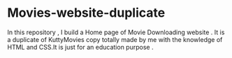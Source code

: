 # Movies-website-duplicate
In this repository , I build a Home page of Movie Downloading website . It is a duplicate of KuttyMovies copy totally made by me with the knowledge of HTML and CSS.It is just for an education purpose .

